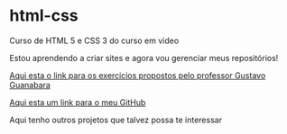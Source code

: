 # html-css
 Curso de HTML 5 e CSS 3 do curso em video

 Estou aprendendo a criar sites e agora vou gerenciar meus repositórios!

 
<a href="https://github.com/alissonforneck/html-css" target="_blank" rel="external"> Aqui esta o link para os exercicios propostos pelo professor Gustavo Guanabara</a>

<a href="https://github.com/alissonforneck" target="_blank" rel="external"> Aqui esta um link para o meu GitHub</a>

<p>Aqui tenho outros projetos que talvez possa te interessar</p>
